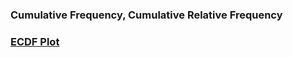 ### Cumulative Frequency, Cumulative Relative Frequency
### [ECDF Plot]([SC]-Descriptive-Analytics/[SC]-Data-Visualisation/[M]-ECDF-Plot.md)

